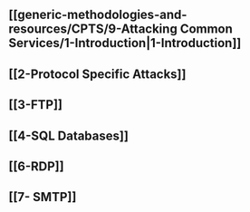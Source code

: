 
## [[generic-methodologies-and-resources/CPTS/9-Attacking Common Services/1-Introduction|1-Introduction]]
## [[2-Protocol Specific Attacks]]
## [[3-FTP]]
## [[4-SQL Databases]]
## [[6-RDP]]
## [[7- SMTP]]